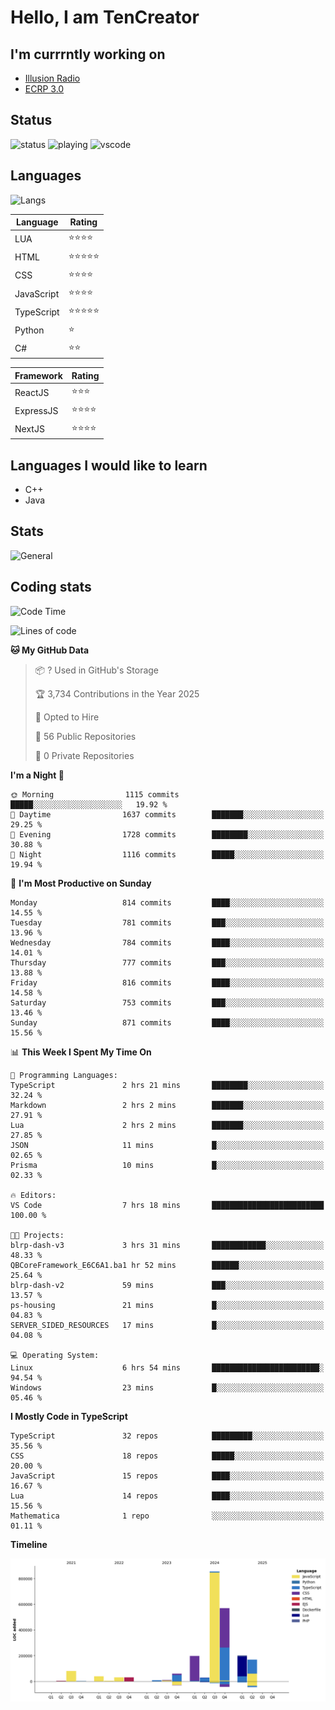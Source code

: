 # Hello, I am TenCreator

## I'm currrntly working on
- [Illusion Radio](https://illusionradio.co.uk/)
- [ECRP 3.0](http://github.com/Emerald-Coast-Roleplay/)

## Status
![status](https://api.statusbadges.me/badge/status/518334475038359555?simple=true&style=for-the-badge)
![playing](https://api.statusbadges.me/badge/playing/518334475038359555?style=for-the-badge)
![vscode](https://api.statusbadges.me/badge/vscode/518334475038359555?style=for-the-badge)

## Languages
![Langs](https://github-readme-stats.vercel.app/api/top-langs/?username=tencreator&layout=compact&theme=radical)


|Language|Rating|
|--------|------|
|LUA|⭐️⭐️⭐️⭐️|
|HTML|⭐️⭐️⭐️⭐️⭐️|
|CSS|⭐️⭐️⭐️⭐️|
|JavaScript|⭐️⭐️⭐️⭐️|
|TypeScript|⭐️⭐️⭐️⭐️⭐️|
|Python|⭐️|
|C#|⭐️⭐️ |

|Framework|Rating|
|--------|------|
|ReactJS|⭐️⭐️⭐|
|ExpressJS|⭐️⭐️⭐️⭐️|
|NextJS|⭐️⭐️⭐⭐️|

## Languages I would like to learn
- C++
- Java

## Stats
![General](https://github-readme-stats.vercel.app/api?username=tencreator&show_icons=true&theme=radical)

## Coding stats

<!--START_SECTION:waka-->
![Code Time](http://img.shields.io/badge/Code%20Time-625%20hrs%208%20mins-blue)

![Lines of code](https://img.shields.io/badge/From%20Hello%20World%20I%27ve%20Written-2.3%20million%20lines%20of%20code-blue)

**🐱 My GitHub Data** 

> 📦 ? Used in GitHub's Storage 
 > 
> 🏆 3,734 Contributions in the Year 2025
 > 
> 💼 Opted to Hire
 > 
> 📜 56 Public Repositories 
 > 
> 🔑 0 Private Repositories 
 > 
**I'm a Night 🦉** 

```text
🌞 Morning                1115 commits        █████░░░░░░░░░░░░░░░░░░░░   19.92 % 
🌆 Daytime                1637 commits        ███████░░░░░░░░░░░░░░░░░░   29.25 % 
🌃 Evening                1728 commits        ████████░░░░░░░░░░░░░░░░░   30.88 % 
🌙 Night                  1116 commits        █████░░░░░░░░░░░░░░░░░░░░   19.94 % 
```
📅 **I'm Most Productive on Sunday** 

```text
Monday                   814 commits         ████░░░░░░░░░░░░░░░░░░░░░   14.55 % 
Tuesday                  781 commits         ███░░░░░░░░░░░░░░░░░░░░░░   13.96 % 
Wednesday                784 commits         ████░░░░░░░░░░░░░░░░░░░░░   14.01 % 
Thursday                 777 commits         ███░░░░░░░░░░░░░░░░░░░░░░   13.88 % 
Friday                   816 commits         ████░░░░░░░░░░░░░░░░░░░░░   14.58 % 
Saturday                 753 commits         ███░░░░░░░░░░░░░░░░░░░░░░   13.46 % 
Sunday                   871 commits         ████░░░░░░░░░░░░░░░░░░░░░   15.56 % 
```


📊 **This Week I Spent My Time On** 

```text
💬 Programming Languages: 
TypeScript               2 hrs 21 mins       ████████░░░░░░░░░░░░░░░░░   32.24 % 
Markdown                 2 hrs 2 mins        ███████░░░░░░░░░░░░░░░░░░   27.91 % 
Lua                      2 hrs 2 mins        ███████░░░░░░░░░░░░░░░░░░   27.85 % 
JSON                     11 mins             █░░░░░░░░░░░░░░░░░░░░░░░░   02.65 % 
Prisma                   10 mins             █░░░░░░░░░░░░░░░░░░░░░░░░   02.33 % 

🔥 Editors: 
VS Code                  7 hrs 18 mins       █████████████████████████   100.00 % 

🐱‍💻 Projects: 
blrp-dash-v3             3 hrs 31 mins       ████████████░░░░░░░░░░░░░   48.33 % 
QBCoreFramework_E6C6A1.ba1 hr 52 mins        ██████░░░░░░░░░░░░░░░░░░░   25.64 % 
blrp-dash-v2             59 mins             ███░░░░░░░░░░░░░░░░░░░░░░   13.57 % 
ps-housing               21 mins             █░░░░░░░░░░░░░░░░░░░░░░░░   04.83 % 
SERVER_SIDED_RESOURCES   17 mins             █░░░░░░░░░░░░░░░░░░░░░░░░   04.08 % 

💻 Operating System: 
Linux                    6 hrs 54 mins       ████████████████████████░   94.54 % 
Windows                  23 mins             █░░░░░░░░░░░░░░░░░░░░░░░░   05.46 % 
```

**I Mostly Code in TypeScript** 

```text
TypeScript               32 repos            █████████░░░░░░░░░░░░░░░░   35.56 % 
CSS                      18 repos            █████░░░░░░░░░░░░░░░░░░░░   20.00 % 
JavaScript               15 repos            ████░░░░░░░░░░░░░░░░░░░░░   16.67 % 
Lua                      14 repos            ████░░░░░░░░░░░░░░░░░░░░░   15.56 % 
Mathematica              1 repo              ░░░░░░░░░░░░░░░░░░░░░░░░░   01.11 % 
```



**Timeline**

![Lines of Code chart](https://raw.githubusercontent.com/tencreator/tencreator/main/assets/bar_graph.png)


<!--END_SECTION:waka-->
